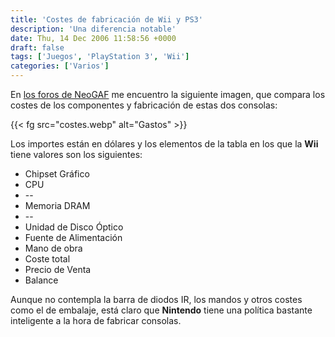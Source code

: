 ```yaml
---
title: 'Costes de fabricación de Wii y PS3'
description: 'Una diferencia notable'
date: Thu, 14 Dec 2006 11:58:56 +0000
draft: false
tags: ['Juegos', 'PlayStation 3', 'Wii']
categories: ['Varios']
---
```


En [los foros de NeoGAF](http://www.neogaf.com/forum/showthread.php?t=133754) me encuentro la siguiente imagen, que compara los costes de los componentes y fabricación de estas dos consolas:

{{< fg src="costes.webp" alt="Gastos" >}}

Los importes están en dólares y los elementos de la tabla en los que la **Wii** tiene valores son los siguientes:

*   Chipset Gráfico
*   CPU
*   --
*   Memoria DRAM
*   --
*   Unidad de Disco Óptico
*   Fuente de Alimentación
*   Mano de obra
*   Coste total
*   Precio de Venta
*   Balance

Aunque no contempla la barra de diodos IR, los mandos y otros costes como el de embalaje, está claro que **Nintendo** tiene una política bastante inteligente a la hora de fabricar consolas.